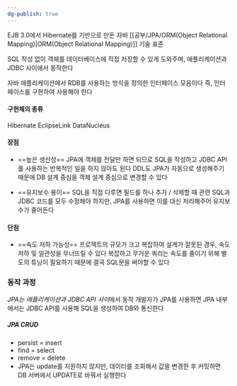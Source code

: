 ```yaml
---
dg-publish: true
---
```

EJB 3.0에서 Hibernate를 기반으로 만든 자바 [[공부/JPA/ORM(Object Relational Mapping)\|ORM(Object Relational Mapping)]] 기술 표준

SQL 작성 없이 객체를 데이터베이스에 직접 저장할 수 있게 도와주며, 애플리케이션과 JDBC 사이에서 동작한다

자바 애플리케이션에서 RDB를 사용하는 방식을 정의한 인터페이스 모음이다
즉, 인터페이스를 구현하여 사용해야 한다

#### 구현체의 종류

Hibernate
EclipseLink
DataNucleus

#### 장점
- ==높은 생산성==
  JPA에 객체를 전달만 하면 되므로 SQL을 작성하고 JDBC API를 사용하는 반복적인 일을 하지 않아도 된다
  DDL도 JPA가 자동으로 생성해주기 때문에 DB 설계 중심을 객체 설계 중심으로 변경할 수 있다

- ==유지보수 용이==
  SQL을 직접 다루면 필드를 하나 추가 / 삭제할 때 관련 SQL과 JDBC 코드를 모두 수정해야 하지만, JPA를 사용하면 이를 대신 처리해주어 유지보수가 줄어든다

#### 단점
- ==속도 저하 가능성==
  프로젝트의 규모가 크고 복잡하여 설계가 잘못된 경우, 속도 저하 및 일관성을 무너뜨릴 수 있다
  복잡하고 무거운 쿼리는 속도를 줄이기 위해 별도의 튜닝이 필요하기 때문에 결국 SQL문을 써야할 수 있다
### 동작 과정
*JPA는 애플리케이션과 JDBC API 사이*에서 동작
개발자가 JPA를 사용하면 JPA 내부에서는 JDBC API를 사용해 SQL을 생성하여 DB와 통신한다

##### JPA CRUD
- persist = insert
- find = select
- remove = delete
- JPA는 update를 지원하지 않지만, 데이터를 조회해서 값을 변경한 후 커밋하면 DB 서버에서 UPDATE로 바꿔서 실행한다